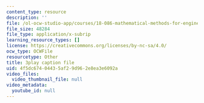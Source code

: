 ```yaml
---
content_type: resource
description: ''
file: /ol-ocw-studio-app/courses/18-086-mathematical-methods-for-engineers-ii-spring-2006/4f5dc67404435af29d962e8ea3e6092a_Y25UBGeu_2g.vtt
file_size: 48284
file_type: application/x-subrip
learning_resource_types: []
license: https://creativecommons.org/licenses/by-nc-sa/4.0/
ocw_type: OCWFile
resourcetype: Other
title: 3play caption file
uid: 4f5dc674-0443-5af2-9d96-2e8ea3e6092a
video_files:
  video_thumbnail_file: null
video_metadata:
  youtube_id: null
---
```


